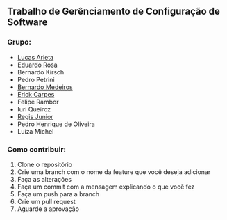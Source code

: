 ## Trabalho de Gerênciamento de Configuração de Software

### Grupo:
- [Lucas Arieta](https://github.com/lucasarieta)
- [Eduardo Rosa](https://github.com/notsnots)
- Bernardo Kirsch
- Pedro Petrini
- [Bernardo Medeiros](https://github.com/BernardoLykawka)
- [Erick Carpes](https://github.com/erickcarpes)
- Felipe Rambor
- Iuri Queiroz
- [Regis Junior](https://github.com/regisamxjr)
- Pedro Henrique de Oliveira
- Luiza Michel

### Como contribuir:

1. Clone o repositório
2. Crie uma branch com o nome da feature que você deseja adicionar
3. Faça as alterações
4. Faça um commit com a mensagem explicando o que você fez
5. Faça um push para a branch
6. Crie um pull request
7. Aguarde a aprovação